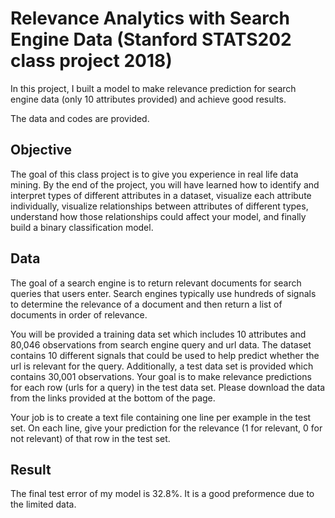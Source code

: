 # Relevance Analytics with Search Engine Data (Stanford STATS202 class project 2018)

In this project, I built a model to make relevance prediction for search engine data (only 10 attributes provided) and achieve good results.

The data and codes are provided.

## Objective

The goal of this class project is to give you experience in real life data mining.  By the end of the project, you will have learned how to identify and interpret types of different attributes in a dataset, visualize each attribute individually, visualize relationships between attributes of different types, understand how those relationships could affect your model, and finally build a binary classification model.  

## Data

The goal of a search engine is to return relevant documents for search queries that users enter.  Search engines typically use hundreds of signals to determine the relevance of a document and then return a list of documents in order of relevance.

You will be provided a training data set which includes 10 attributes and 80,046 observations from search engine query and  url data.  The dataset contains 10 different signals that could be used to help predict whether the url is relevant for the query.  Additionally, a test data set is provided which contains 30,001 observations.  Your goal is to make relevance predictions for each row (urls for a query) in the test data set.   Please download the data from the links provided at the bottom of the page.   

Your job is to create a text file containing one line per example in the test set.  On each line, give your prediction for the relevance (1 for relevant, 0 for not relevant) of that row in the test set.

## Result

The final test error of my model is 32.8%. It is a good preformence due to the limited data. 
